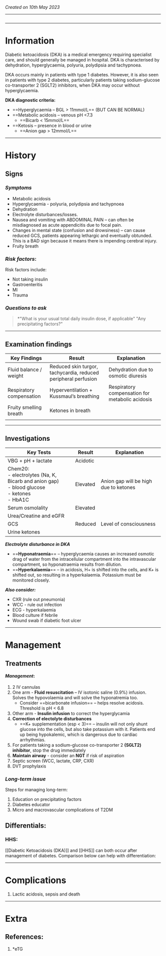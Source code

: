 *Created on 10th May 2023*

---
```toc
```
---

# Information
 
Diabetic ketoacidosis (DKA) is a medical emergency requiring specialist care, and should generally be managed in hospital. DKA is characterised by dehydration, hyperglycaemia, polyuria, polydipsia and tachypnoea. 

DKA occurs mainly in patients with type 1 diabetes. However, it is also seen in patients with type 2 diabetes, particularly patients taking sodium-glucose co-transporter 2 (SGLT2) inhibitors, when DKA may occur without hyperglycaemia.


**DKA diagnostic criteria:**
-  ==Hyperglycaemia – BGL > 11mmol/L== (BUT CAN BE NORMAL)
-   ==Metabolic acidosis – venous pH <7.3
	- ==Bicarb < 15mmol/L==
-   ==Ketosis – presence in blood or urine
	- ==Anion gap > 12mmol/L==
 

--- 
# History
## Signs
### *Symptoms*
- Metabolic acidosis
- Hyperglycaemia - polyuria, polydipsia and tachypnoea
- Dehydration 
- Electrolyte disturbances/losses.
- Nausea and vomiting with ABDOMINAL PAIN – can often be misdiagnosed as acute appendicitis due to focal pain.
- Changes in mental state (confusion and drowsiness) – can cause reduced GCS, patients appearing lethargic and eventually obtunded. This is a BAD sign because it means there is impending cerebral injury.
- Fruity breath


### *Risk factors*:
Risk factors include:
- Not taking insulin
- Gastroenteritis 
- MI
- Trauma

### *Questions to ask*
>*"What is your usual total daily insulin dose, if applicable"
>"Any precipitating factors?"

---

## Examination findings
| Key Findings             | Result                                                         | Explanation                                     |     |
| ------------------------ | -------------------------------------------------------------- | ----------------------------------------------- | --- |
| Fluid balance / weight   | Reduced skin turgor, tachycardia, reduced peripheral perfusion | Dehydration due to osmotic diuresis                                   |     |
| Respiratory compensation | Hyperventilation + Kussmaul’s breathing                        | Respiratory compensation for metabolic acidosis |     |
| Fruity smelling breath    |   Ketones in breath                                     |                                                 |     |
	       |             |     |


---

## Investigations
| Key Tests                                                                                           | Result   | Explanation                           |
| --------------------------------------------------------------------------------------------------- | -------- | ------------------------------------- |
| VBG + pH + lactate                                                                                  | Acidotic |                                       |
| Chem20: <br>- electrolytes (Na, K, Bicarb and anion gap)<br>- blood glucose<br>- ketones<br>- HbA1C | Elevated | Anion gap will be high due to ketones |
| Serum osmolality                                                                                    | Elevated |                                       |
| Urea/Creatine and eGFR                                                                              |          |                                       |
| GCS                                                                                                 | Reduced  | Level of consciousness                |
| Urine ketones                                                                                       |          |                                       |

***Electrolyte disturbance in DKA***
-   ==**Hyponatraemia**== – hyperglycaemia causes an increased osmotic drag of water from the intracellular compartment into the intravascular compartment, so hyponatraemia results from dilution.
-   ==**Hyperkalaemia**== – in acidosis, H+ is shifted into the cells, and K+ is shifted out, so resulting in a hyperkalaemia. Potassium must be monitored closely.

***Also consider:***
- CXR (rule out pneumonia)
- WCC - rule out infection
- ECG - hyperkalaemia 
- Blood culture if febrile
- Wound swab if diabetic foot ulcer 
---

# Management
## Treatments
#### *Management*:
1. 2 IV cannulas
2. One arm - **Fluid resuscitation** – IV isotonic saline (0.9%) infusion. Solves the hypovolaemia and will solve the hyponatremia too.  
	- Consider ==bicarbonate infusion== – helps resolve acidosis. Threshold is pH < 6.8
3. Other arm - **Insulin infusion** to correct the hyperglycamia
4. **Correction of electolyte disturbances**  
	- ==K+ supplementation (esp < 3)== – insulin will not only shunt glucose into the cells, but also take potassium with it. Patients end up being hypokalemic, which is dangerous due to cardiac arrhythmias.
5. For patients taking a sodium-glucose co-transporter 2 **(SGLT2) inhibitor**, stop the drug immediately
6. **Maintain airway** - consider an **NGT** if risk of aspiration
7. Septic screen (WCC, lactate, CRP, CXR)
8. DVT prophylaxis 

### *Long-term issue*
Steps for managing long-term:
1. Education on precipitating factors
2. Diabetes educator
3. Micro and macrovascular complications of T2DM

## Differentials:
### HHS:
[[Diabetic Ketoacidosis (DKA)]] and [[HHS]] can both occur after management of diabetes. Comparison below can help with differentiation:


---

# Complications
1. Lactic acidosis, sepsis and death

---

# Extra
## References:
1. *eTG